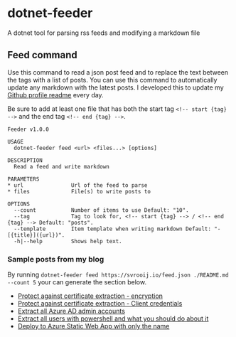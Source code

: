 # dotnet-feeder

A dotnet tool for parsing rss feeds and modifying a markdown file

## Feed command

Use this command to read a json post feed and to replace the text between the tags with a list of posts.
You can use this command to automatically update any markdown with the latest posts.
I developed this to update my [Github profile readme](https://docs.github.com/en/account-and-profile/setting-up-and-managing-your-github-profile/customizing-your-profile/managing-your-profile-readme) every day.

Be sure to add at least one file that has both the start tag `<!-- start {tag} -->` and the end tag `<!-- end {tag} -->`.

```plain
Feeder v1.0.0

USAGE
  dotnet-feeder feed <url> <files...> [options]

DESCRIPTION
  Read a feed and write markdown

PARAMETERS
* url               Url of the feed to parse 
* files             File(s) to write posts to 

OPTIONS
  --count           Number of items to use Default: "10".
  --tag             Tag to look for, <!-- start {tag} --> / <!-- end {tag} --> Default: "posts".
  --template        Item template when writing markdown Default: "- [{title}]({url})".
  -h|--help         Shows help text. 
```

### Sample posts from my blog

By running `dotnet-feeder feed https://svrooij.io/feed.json ./README.md --count 5` your can generate the section below.

<!-- start posts -->
- [Protect against certificate extraction - encryption](https://svrooij.io/2022/06/01/certificate-extraction-encryption/)
- [Protect against certificate extraction - Client credentials](https://svrooij.io/2022/05/27/certificate-extraction-client-credentials/)
- [Extract all Azure AD admin accounts](https://svrooij.io/2022/05/17/extract-azure-admins/)
- [Extract all users with powershell and what you should do about it](https://svrooij.io/2022/05/16/extract-all-users-with-powershell/)
- [Deploy to Azure Static Web App with only the name](https://svrooij.io/2022/05/05/deploy-static-web-app-without-token/)
<!-- end posts -->
